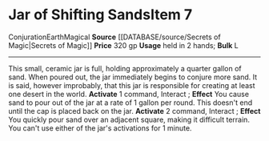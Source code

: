 ﻿---
ac: null
actions: null
alignment: null
base_item: null
bulk: L
burrow_speed: null
climb_speed: null
damage: null
deity: null
duration: null
element: Earth
favored_weapon: null
fly_speed: null
fortitude: null
frequency: null
hands: null
hardness: null
hp: null
id: '1064'
item_category: Held Items
item_subcategory: null
land_speed: null
level: '7'
max_speed: null
name: Jar of Shifting Sands
onset: null
price: 320 gp
range: null
rarity: Common
reflex: null
requirement: null
resistance: null
rus_type_level: null
saving_throw: null
school: Conjuration
size: null
source: '[[DATABASE/source/Secrets of Magic|Secrets of Magic]]'
spell: null
stage: null
subcategory: helditem
swim_speed: null
trait:
- '[[DATABASE/trait/Conjuration|Conjuration]]'
- '[[DATABASE/trait/Earth|Earth]]'
- '[[DATABASE/trait/Magical|Magical]]'
trigger: null
type: Item
usage: held in 2 hands
weapon_category: null
weapon_group: null
weapon_type: null

---
# Jar of Shifting Sands<span class="item-type">Item 7</span>

<span class="item-trait">Conjuration</span><span class="item-trait">Earth</span><span class="item-trait">Magical</span>
**Source** [[DATABASE/source/Secrets of Magic|Secrets of Magic]] 
**Price** 320 gp
**Usage** held in 2 hands; **Bulk** L

---
This small, ceramic jar is full, holding approximately a quarter gallon of sand. When poured out, the jar immediately begins to conjure more sand. It is said, however improbably, that this jar is responsible for creating at least one desert in the world.
**Activate** <span class="action-icon">1</span> command, Interact ; **Effect** You cause sand to pour out of the jar at a rate of 1 gallon per round. This doesn't end until the cap is placed back on the jar.
**Activate** <span class="action-icon">2</span> command, Interact ; **Effect** You quickly pour sand over an adjacent square, making it difficult terrain. You can't use either of the jar's activations for 1 minute.